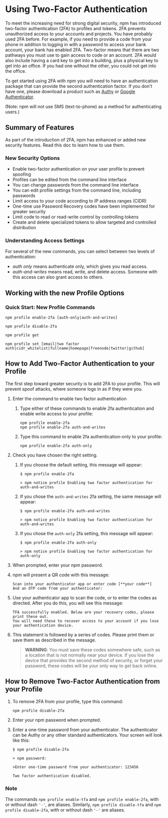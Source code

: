 <!--
title: 16 - Using two-factor authentication
featured: true
-->

# Using Two-Factor Authentication

To meet the increasing need for strong digital security, npm has introduced two-factor authentication (2FA) to profiles and tokens. 2FA prevents unauthorized access to your accounts and projects. You have probably used 2FA before. For example, if you need to provide a code from your phone in addition to logging in with a password to access your bank account, your bank has enabled 2FA. Two-factor means that there are two pathways you must use to gain access to code or an account. 2FA would also include having a card key to get into a building, plus a physical key to get into an office. If you had one without the other, you could not get into the office.

To get started using 2FA with npm you will need to have an authentication package that can provide the second authentication factor. If you don't have one, please download a product such as [Authy](https://authy.com/download/) or [Google Authenticator](https://support.google.com/accounts/answer/1066447).

(Note: npm will not use SMS (text-to-phone) as a method for authenticating users.)

## Summary of Features

As part of the introduction of 2FA, npm has enhanced or added new security features. Read this doc to learn how to use them.

### New Security Options

* Enable two-factor authentication on your user profile to prevent spoofing
* Profiles can be edited from the command line interface
* You can change passwords from the command line interface
* You can edit profile settings from the command line, including passwords
* Limit access to your code according to IP address ranges (CIDR)
* One-time use Password Recovery codes have been implemented for greater security
* Limit code to read or read-write control by controlling tokens
* Create and delete specialized tokens to allow targeted and controlled distribution

### Understanding Access Settings

For several of the new commands, you can select between two levels of authentication:

*   *auth only* means authenticate only, which gives you read access.
*   *auth-and-writes* means read, write, and delete access. Someone with this access can also grant access to others.

## Working with the new Profile Options

### Quick Start: New Profile Commands

  `npm profile enable-2fa [auth-only|auth-and-writes]`

  `npm profile disable-2fa`

  `npm profile get`

  `npm profile set [email|two factor auth|cidr_whitelist|fullname|homepage|freenode|twitter|github]`

## How to Add Two-Factor Authentication to your Profile

The first step toward greater security is to add 2FA to your profile. This will prevent spoof attacks, where someone logs in as if they were you.

1.  Enter the command to enable two factor authentication

    1.  Type either of these commands to enable 2fa authentication and enable write access to your profile:

        ````
        npm profile enable-2fa
        npm profile enable-2fa auth-and-writes
        ````

    2.  Type this command to enable 2fa authentication-only to your profile:

        ````
        npm profile enable-2fa auth-only
        ````

2.  Check you have chosen the right setting.

    1.  If you choose the default setting, this message will appear:

        ````
        $ npm profile enable-2fa

        > npm notice profile Enabling two factor authentication for auth-and-writes
        ````

    2.  If you chose the `auth-and-writes` 2fa setting, the same message will appear:
        ````
        $ npm profile enable-2fa auth-and-writes

        > npm notice profile Enabling two factor authentication for auth-and-writes
        ````

    3.  If you chose the `auth-only` 2fa setting, this message will appear:

        ````
        $ npm profile enable-2fa auth-only

        > npm notice profile Enabling two factor authentication for auth-only
        ````

3.  When prompted, enter your npm password.

4.  npm will present a QR code with this message:

    ````
    Scan into your authenticator app or enter code [**your code**]
    And an OTP code from your authenticator:
    ````

5.  Use your authenticator app to scan the code, or to enter the codes as directed. After you do this, you will see this message:

    ````
    TFA successfully enabled. Below are your recovery codes, please print these out.
    You will need these to recover access to your account if you lose your authentication device.
    ````

6.  This statement is followed by a series of codes. Please print them or save them as described in the message.

    >**WARNING**: You must save these codes somewhere safe, such as a location that is not normally near your device. If you lose the device that provides the second method of security, or forget your password, these codes will be your only way to get back online.

## How to Remove Two-Factor Authentication from your Profile

1.  To remove 2FA from your profile, type this command:

    ````
    npm profile disable-2fa
    ````

2.  Enter your npm password when prompted.

3.  Enter a one-time password from your authenticator. The authenticator can be Authy or any other standard authenticators. Your screen will look like this:

    ````
    $ npm profile disable-2fa

    > npm password:

    >Enter one-time password from your authenticator: 123456

    Two factor authentication disabled.
    ````

### Note

The commands `npm profile enable-tfa` and `npm profile enable-2fa`, with or without dash `'-'`, are aliases. Similarly, `npm profile disable-tfa` and `npm profile disable-2fa`, with or without dash `'-'` are aliases.
